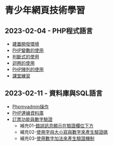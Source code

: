# 青少年網頁技術學習

## 2023-02-04 - PHP程式語言
* [建置開發環境](https://mackliu.github.io/php-book/2021/10/17/dev-tools-01/)
* [PHP變數的使用](ch1.php)
* [判斷式的使用](ch2.php)
* [迴圈的使用](ch3.php)
* [PHP陣列的使用](ch4.php)
* [課堂練習](pra01.php)

## 2023-02-11 - 資料庫與SQL語言
* [Phpmyadmin操作](https://hackmd.io/@mackliu/B1l76S3Ju)
* [PHP連線資料庫](ch5.php)
* [訂票功能與數字驗證](ch6.php)
  * 補充01-[錯誤訊息顯示在驗證欄位下方](https://github.com/mackliu/Webj-53/blob/adv01/ch6.php)
  * 補充02-[使用字母大小寫與數字來產生驗證碼](https://github.com/mackliu/Webj-53/blob/adv02/ch6.php)
  * 補充03-[使用數字加法來產生驗證機制](https://github.com/mackliu/Webj-53/blob/adv03/ch6.php)